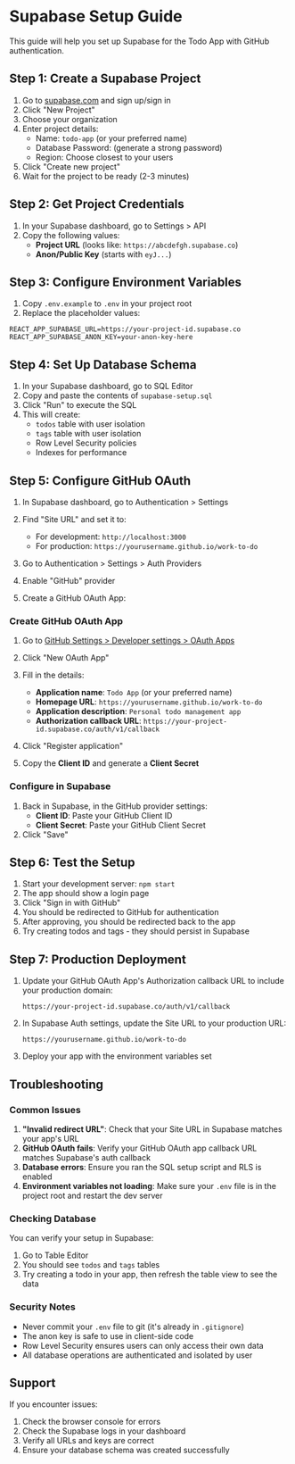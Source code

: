 # Supabase Setup Guide

This guide will help you set up Supabase for the Todo App with GitHub authentication.

## Step 1: Create a Supabase Project

1. Go to [supabase.com](https://supabase.com) and sign up/sign in
2. Click "New Project"
3. Choose your organization
4. Enter project details:
   - Name: `todo-app` (or your preferred name)
   - Database Password: (generate a strong password)
   - Region: Choose closest to your users
5. Click "Create new project"
6. Wait for the project to be ready (2-3 minutes)

## Step 2: Get Project Credentials

1. In your Supabase dashboard, go to Settings > API
2. Copy the following values:
   - **Project URL** (looks like: `https://abcdefgh.supabase.co`)
   - **Anon/Public Key** (starts with `eyJ...`)

## Step 3: Configure Environment Variables

1. Copy `.env.example` to `.env` in your project root
2. Replace the placeholder values:

```env
REACT_APP_SUPABASE_URL=https://your-project-id.supabase.co
REACT_APP_SUPABASE_ANON_KEY=your-anon-key-here
```

## Step 4: Set Up Database Schema

1. In your Supabase dashboard, go to SQL Editor
2. Copy and paste the contents of `supabase-setup.sql`
3. Click "Run" to execute the SQL
4. This will create:
   - `todos` table with user isolation
   - `tags` table with user isolation
   - Row Level Security policies
   - Indexes for performance

## Step 5: Configure GitHub OAuth

1. In Supabase dashboard, go to Authentication > Settings
2. Find "Site URL" and set it to:
   - For development: `http://localhost:3000`
   - For production: `https://yourusername.github.io/work-to-do`

3. Go to Authentication > Settings > Auth Providers
4. Enable "GitHub" provider
5. Create a GitHub OAuth App:

### Create GitHub OAuth App

1. Go to [GitHub Settings > Developer settings > OAuth Apps](https://github.com/settings/developers)
2. Click "New OAuth App"
3. Fill in the details:
   - **Application name**: `Todo App` (or your preferred name)
   - **Homepage URL**: `https://yourusername.github.io/work-to-do`
   - **Application description**: `Personal todo management app`
   - **Authorization callback URL**: `https://your-project-id.supabase.co/auth/v1/callback`

4. Click "Register application"
5. Copy the **Client ID** and generate a **Client Secret**

### Configure in Supabase

1. Back in Supabase, in the GitHub provider settings:
   - **Client ID**: Paste your GitHub Client ID
   - **Client Secret**: Paste your GitHub Client Secret
2. Click "Save"

## Step 6: Test the Setup

1. Start your development server: `npm start`
2. The app should show a login page
3. Click "Sign in with GitHub"
4. You should be redirected to GitHub for authentication
5. After approving, you should be redirected back to the app
6. Try creating todos and tags - they should persist in Supabase

## Step 7: Production Deployment

1. Update your GitHub OAuth App's Authorization callback URL to include your production domain:
   ```
   https://your-project-id.supabase.co/auth/v1/callback
   ```

2. In Supabase Auth settings, update the Site URL to your production URL:
   ```
   https://yourusername.github.io/work-to-do
   ```

3. Deploy your app with the environment variables set

## Troubleshooting

### Common Issues

1. **"Invalid redirect URL"**: Check that your Site URL in Supabase matches your app's URL
2. **GitHub OAuth fails**: Verify your GitHub OAuth app callback URL matches Supabase's auth callback
3. **Database errors**: Ensure you ran the SQL setup script and RLS is enabled
4. **Environment variables not loading**: Make sure your `.env` file is in the project root and restart the dev server

### Checking Database

You can verify your setup in Supabase:
1. Go to Table Editor
2. You should see `todos` and `tags` tables
3. Try creating a todo in your app, then refresh the table view to see the data

### Security Notes

- Never commit your `.env` file to git (it's already in `.gitignore`)
- The anon key is safe to use in client-side code
- Row Level Security ensures users can only access their own data
- All database operations are authenticated and isolated by user

## Support

If you encounter issues:
1. Check the browser console for errors
2. Check the Supabase logs in your dashboard
3. Verify all URLs and keys are correct
4. Ensure your database schema was created successfully